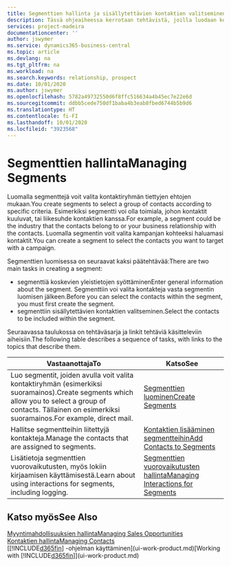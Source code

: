 ```yaml
---
title: Segmenttien hallinta ja sisällytettävien kontaktien valitseminen| Microsoft Docs
description: Tässä ohjeaiheessa kerrotaan tehtävistä, joilla luodaan kontaktiryhmät tiettyjen ehtojen mukaan valitseva segmentti. Kyse voi olla esimerkiksi tietyn kohdetoimialan kontaktit.
services: project-madeira
documentationcenter: ''
author: jswymer
ms.service: dynamics365-business-central
ms.topic: article
ms.devlang: na
ms.tgt_pltfrm: na
ms.workload: na
ms.search.keywords: relationship, prospect
ms.date: 10/01/2020
ms.author: jswymer
ms.openlocfilehash: 5782a49732550d6f8ffc516634a4b45ec7e22e6d
ms.sourcegitcommit: ddbb5cede750df1baba4b3eab8fbed6744b5b9d6
ms.translationtype: HT
ms.contentlocale: fi-FI
ms.lasthandoff: 10/01/2020
ms.locfileid: "3923568"
---
```

# <a name="managing-segments"></a><span data-ttu-id="52e05-103">Segmenttien hallinta</span><span class="sxs-lookup"><span data-stu-id="52e05-103">Managing Segments</span></span>
<span data-ttu-id="52e05-104">Luomalla segmenttejä voit valita kontaktiryhmän tiettyjen ehtojen mukaan.</span><span class="sxs-lookup"><span data-stu-id="52e05-104">You create segments to select a group of contacts according to specific criteria.</span></span> <span data-ttu-id="52e05-105">Esimerkiksi segmentti voi olla toimiala, johon kontaktit kuuluvat, tai liikesuhde kontaktien kanssa.</span><span class="sxs-lookup"><span data-stu-id="52e05-105">For example, a segment could be the industry that the contacts belong to or your business relationship with the contacts.</span></span> <span data-ttu-id="52e05-106">Luomalla segmentin voit valita kampanjan kohteeksi haluamasi kontaktit.</span><span class="sxs-lookup"><span data-stu-id="52e05-106">You can create a segment to select the contacts you want to target with a campaign.</span></span>

<span data-ttu-id="52e05-107">Segmenttien luomisessa on seuraavat kaksi päätehtävää:</span><span class="sxs-lookup"><span data-stu-id="52e05-107">There are two main tasks in creating a segment:</span></span>

* <span data-ttu-id="52e05-108">segmenttiä koskevien yleistietojen syöttäminen</span><span class="sxs-lookup"><span data-stu-id="52e05-108">Enter general information about the segment.</span></span> <span data-ttu-id="52e05-109">Segmenttiin voi valita kontakteja vasta segmentin luomisen jälkeen.</span><span class="sxs-lookup"><span data-stu-id="52e05-109">Before you can select the contacts within the segment, you must first create the segment.</span></span>
* <span data-ttu-id="52e05-110">segmenttiin sisällytettävien kontaktien valitseminen.</span><span class="sxs-lookup"><span data-stu-id="52e05-110">Select the contacts to be included within the segment.</span></span>

<span data-ttu-id="52e05-111">Seuraavassa taulukossa on tehtäväsarja ja linkit tehtäviä käsitteleviin aiheisiin.</span><span class="sxs-lookup"><span data-stu-id="52e05-111">The following table describes a sequence of tasks, with links to the topics that describe them.</span></span>

| <span data-ttu-id="52e05-112">Vastaanottaja</span><span class="sxs-lookup"><span data-stu-id="52e05-112">To</span></span> | <span data-ttu-id="52e05-113">Katso</span><span class="sxs-lookup"><span data-stu-id="52e05-113">See</span></span> |
| --- | --- |
| <span data-ttu-id="52e05-114">Luo segmentit, joiden avulla voit valita kontaktiryhmän (esimerkiksi suoramainos).</span><span class="sxs-lookup"><span data-stu-id="52e05-114">Create segments which allow you to select a group of contacts.</span></span> <span data-ttu-id="52e05-115">Tällainen on esimerkiksi suoramainos.</span><span class="sxs-lookup"><span data-stu-id="52e05-115">For example, direct mail.</span></span> |[<span data-ttu-id="52e05-116">Segmenttien luominen</span><span class="sxs-lookup"><span data-stu-id="52e05-116">Create Segments</span></span>](marketing-how-create-segment.md) |
| <span data-ttu-id="52e05-117">Hallitse segmentteihin liitettyjä kontakteja.</span><span class="sxs-lookup"><span data-stu-id="52e05-117">Manage the contacts that are assigned to segments.</span></span> |[<span data-ttu-id="52e05-118">Kontaktien lisääminen segmentteihin</span><span class="sxs-lookup"><span data-stu-id="52e05-118">Add Contacts to Segments</span></span>](marketing-add-contact-segment.md) |
| <span data-ttu-id="52e05-119">Lisätietoja segmenttien vuorovaikutusten, myös lokiin kirjaamisen käyttämisestä.</span><span class="sxs-lookup"><span data-stu-id="52e05-119">Learn about using interactions for segments, including logging.</span></span> |[<span data-ttu-id="52e05-120">Segmenttien vuorovaikutusten hallinta</span><span class="sxs-lookup"><span data-stu-id="52e05-120">Managing Interactions for Segments</span></span>](marketing-interaction-segments.md) |

## <a name="see-also"></a><span data-ttu-id="52e05-121">Katso myös</span><span class="sxs-lookup"><span data-stu-id="52e05-121">See Also</span></span>
[<span data-ttu-id="52e05-122">Myyntimahdollisuuksien hallinta</span><span class="sxs-lookup"><span data-stu-id="52e05-122">Managing Sales Opportunities</span></span>](marketing-manage-sales-opportunities.md)  
[<span data-ttu-id="52e05-123">Kontaktien hallinta</span><span class="sxs-lookup"><span data-stu-id="52e05-123">Managing Contacts</span></span>](marketing-contacts.md)  
<span data-ttu-id="52e05-124">[[!INCLUDE[d365fin](includes/d365fin_md.md)] -ohjelman käyttäminen](ui-work-product.md)</span><span class="sxs-lookup"><span data-stu-id="52e05-124">[Working with [!INCLUDE[d365fin](includes/d365fin_md.md)]](ui-work-product.md)</span></span>

